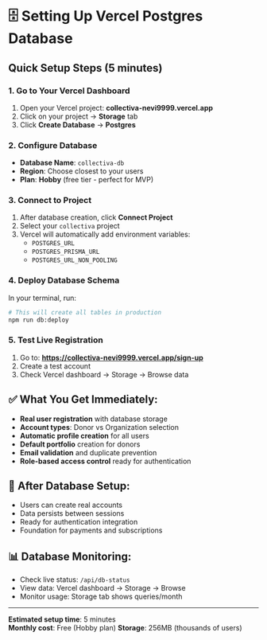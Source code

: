 # 🗄️ Setting Up Vercel Postgres Database

## Quick Setup Steps (5 minutes)

### 1. Go to Your Vercel Dashboard
1. Open your Vercel project: **collectiva-nevi9999.vercel.app**
2. Click on your project → **Storage** tab
3. Click **Create Database** → **Postgres**

### 2. Configure Database
- **Database Name**: `collectiva-db`
- **Region**: Choose closest to your users
- **Plan**: **Hobby** (free tier - perfect for MVP)

### 3. Connect to Project
1. After database creation, click **Connect Project**
2. Select your `collectiva` project
3. Vercel will automatically add environment variables:
   - `POSTGRES_URL`
   - `POSTGRES_PRISMA_URL` 
   - `POSTGRES_URL_NON_POOLING`

### 4. Deploy Database Schema
In your terminal, run:
```bash
# This will create all tables in production
npm run db:deploy
```

### 5. Test Live Registration
1. Go to: **https://collectiva-nevi9999.vercel.app/sign-up**
2. Create a test account
3. Check Vercel dashboard → Storage → Browse data

## ✅ What You Get Immediately:
- **Real user registration** with database storage
- **Account types**: Donor vs Organization selection
- **Automatic profile creation** for all users  
- **Default portfolio** creation for donors
- **Email validation** and duplicate prevention
- **Role-based access control** ready for authentication

## 🎯 After Database Setup:
- Users can create real accounts
- Data persists between sessions
- Ready for authentication integration
- Foundation for payments and subscriptions

## 📊 Database Monitoring:
- Check live status: `/api/db-status`
- View data: Vercel dashboard → Storage → Browse
- Monitor usage: Storage tab shows queries/month

---
**Estimated setup time**: 5 minutes  
**Monthly cost**: Free (Hobby plan)
**Storage**: 256MB (thousands of users)
